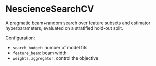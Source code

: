 # NescienceSearchCV

A pragmatic beam+random search over feature subsets and estimator hyperparameters,
evaluated on a stratified hold-out split.

Configuration:
- `search_budget`: number of model fits
- `feature_beam`: beam width
- `weights`, `aggregator`: control the objective
